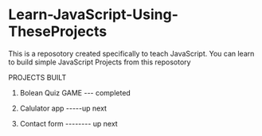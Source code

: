 # Learn-JavaScript-Using-TheseProjects

This is a reposotory created specifically to teach JavaScript. You can learn to build simple JavaScript Projects from this reposotory

PROJECTS BUILT

1. Bolean Quiz GAME --- completed

2. Calulator app -----up next

3. Contact form -------- up next
